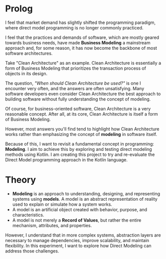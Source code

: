 # Prolog
I feel that market demand has slightly shifted the programming paradigm, where direct model programming is no longer commonly practiced.

I feel that the practices and demands of software, which are mostly geared towards business needs, have made **Business Modeling** a mainstream approach and, for some reason, it has now become the backbone of most software architectures.  

Take "Clean Architecture" as an example. Clean Architecture is essentially a form of Business Modeling that prioritizes the transaction process of objects in its design.  

The question, *"When should Clean Architecture be used?"* is one I encounter very often, and the answers are often unsatisfying. Many software developers even consider Clean Architecture the best approach to building software without fully understanding the concept of modeling.  

Of course, for business-oriented software, Clean Architecture is a very reasonable concept. After all, at its core, Clean Architecture is itself a form of Business Modeling.  

However, most answers you'll find tend to highlight how Clean Architecture works rather than emphasizing the concept of **modeling** in software itself.  

Because of this, I want to revisit a fundamental concept in programming: **Modeling**. I aim to achieve this by exploring and testing direct modeling methods using Kotlin.
I am creating this project to try and re-evaluate the Direct Model programming approach in the Kotlin language.

# Theory
- **Modeling** is an approach to understanding, designing, and representing systems using **models**. A model is an abstract representation of reality used to explain or simulate how a system works.
- A model is an artificial object created with behavior, purpose, and characteristics.
- A model is not merely a **Record of Values**, but rather the entire mechanism, attributes, and properties.

However, I understand that in more complex systems, abstraction layers are necessary to manage dependencies, improve scalability, and maintain flexibility. In this experiment, I want to explore how Direct Modeling can address those challenges.
